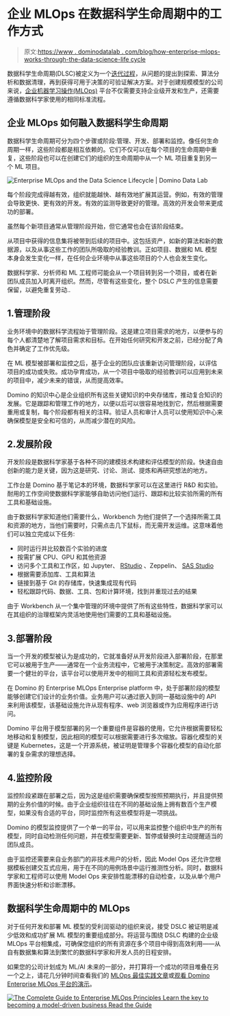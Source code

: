 # 企业 MLOps 在数据科学生命周期中的工作方式

> 原文:[https://www . dominodatalab . com/blog/how-enterprise-mlops-works-through-the-data-science-life cycle](https://www.dominodatalab.com/blog/how-enterprise-mlops-works-throughout-the-data-science-lifecycle)

数据科学生命周期(DLSC)被定义为一个[迭代过程](https://www.math.ucdavis.edu/~saito/ucd4ids/BinYu021320.pdf)，从问题的提出到探索、算法分析和数据清理，再到获得可用于决策的可验证解决方案。对于创建规模模型的公司来说，[企业机器学习操作(MLOps)](https://www.dominodatalab.com/resources/a-guide-to-enterprise-mlops/) 平台不仅需要支持企业级开发和生产，还需要遵循数据科学家使用的相同标准流程。

## 企业 MLOps 如何融入数据科学生命周期

数据科学生命周期可分为四个步骤或阶段:管理、开发、部署和监控。像任何生命周期一样，这些阶段都是相互依赖的。它们不仅可以在每个项目的生命周期中重复，这些阶段也可以在创建它们的组织的生命周期中从一个 ML 项目重复到另一个 ML 项目。

![Enterprise MLOps and the Data Science Lifecycle | Domino Data Lab](../Images/c84b43a55e99363ba32bd57c58303c80.png)

每个阶段完成得越有效，组织就能越快、越有效地扩展其运营。例如，有效的管理会导致更快、更有效的开发。有效的监测导致更好的管理。高效的开发会带来更成功的部署。

虽然每个新项目通常从管理阶段开始，但它通常也会在该阶段结束。

从项目中获得的信息集将被带到后续的项目中。这包括资产，如新的算法和新的数据源，以及从事这些工作的团队所吸取的经验教训。正如项目、数据和 ML 模型本身会发生变化一样，在任何企业环境中从事这些项目的个人也会发生变化。

数据科学家、分析师和 ML 工程师可能会从一个项目转到另一个项目，或者在新团队成员加入时离开组织。然而，尽管有这些变化，整个 DSLC 产生的信息需要保留，以避免重复劳动..

## 1.管理阶段

业务环境中的数据科学流程始于管理阶段。这是建立项目需求的地方，以便参与的每个人都清楚地了解项目需求和目标。在开始任何研究和开发之前，已经分配了角色并确定了工作优先级。

在 ML 模型被部署和监控之后，基于企业的团队应该重新访问管理阶段，以评估项目的成功或失败。成功孕育成功，从一个项目中吸取的经验教训可以应用到未来的项目中，减少未来的错误，从而提高效率。

Domino 的知识中心是企业组织所有这些关键知识的中央存储库，推动复合知识的发展。它是跟踪和管理工作的地方，以便以后可以很容易地找到它，然后根据需要重用或复制，每个阶段都有相关的注释。验证人员和审计人员可以使用知识中心来确保模型是安全和可信的，从而减少潜在的风险。

## 2.发展阶段

开发阶段是数据科学家基于各种不同的建模技术构建和评估模型的阶段。快速自由创新的能力是关键，因为这是研究、讨论、测试、提炼和再研究想法的地方。

工作台是 Domino 基于笔记本的环境，数据科学家可以在这里进行 R&D 和实验。耐用的工作空间使数据科学家能够自助访问他们运行、跟踪和比较实验所需的所有工具和基础设施。

由于数据科学家知道他们需要什么，Workbench 为他们提供了一个选择所需工具和资源的地方，当他们需要时，只需点击几下鼠标，而无需开发运维。这意味着他们可以独立完成以下任务:

*   同时运行并比较数百个实验的进度
*   按需扩展 CPU、GPU 和其他资源
*   访问多个工具和工作区，如 Jupyter、 [RStudio](https://www.rstudio.com/products/rstudio/) 、Zeppelin、 [SAS Studio](https://www.sas.com/en_us/software/studio.html)
*   根据需要添加库、工具和算法
*   链接到基于 Git 的存储库，快速集成现有代码
*   轻松跟踪代码、数据、工具、包和计算环境，找到并重现过去的结果

由于 Workbench 从一个集中管理的环境中提供了所有这些特性，数据科学家可以在其组织的治理框架内灵活地使用他们需要的工具和基础设施。

## 3.部署阶段

当一个开发的模型被认为是成功的，它就准备好从开发阶段进入部署阶段，在那里它可以被用于生产——通常在一个业务流程中，它被用于决策制定。高效的部署需要一个健壮的平台，该平台可以使用开发中的相同工具和资源轻松发布模型。

在 Domino 的 Enterprise MLOps Enterprise platform 中，处于部署阶段的模型能够创建它们设计的业务价值。业务用户可以通过嵌入到同一基础设施中的 API 来利用该模型，该基础设施允许从现有程序、web 浏览器或作为应用程序进行访问。

Domino 平台用于模型部署的另一个重要组件是容器的使用，它允许根据需要轻松地移动和复制模型，因此相同的模型可以根据需要进行多次缩放。容器化模型的关键是 Kubernetes，这是一个开源系统，被证明是管理多个容器化模型的自动化部署的复杂需求的理想选择。

## 4.监控阶段

监控阶段紧跟在部署之后，因为这是组织需要确保模型按照预期执行，并且提供预期的业务价值的时候。由于企业组织往往在不同的基础设施上拥有数百个生产模型，如果没有合适的平台，同时监控所有这些模型将是一项挑战。

Domino 的模型监控提供了一个单一的平台，可以用来监控整个组织中生产的所有模型，同时自动检测任何问题，并在模型需要更新、暂停或替换时主动提醒适当的团队成员。

由于监控还需要来自业务部门的非技术用户的分析，因此 Model Ops 还允许您根据模板创建交互式应用，用于在不同的用例场景中运行推测性分析。同时，数据科学家和工程师可以使用 Model Ops 来安排性能漂移的自动检查，以及从单个用户界面快速分析和诊断漂移。

## 数据科学生命周期中的 MLOps

对于任何开发和部署 ML 模型的受利润驱动的组织来说，接受 DSLC 被证明是减少低效和成功扩展 ML 模型的重要组成部分。将运营与围绕 DSLC 构建的企业级 MLOps 平台相集成，可确保您组织的所有资源在多个项目中得到高效利用——从自有数据集和算法到繁忙的数据科学家和开发人员的日程安排。

如果您的公司计划成为 ML/AI 未来的一部分，并打算将一个成功的项目堆叠在另一个之上，请花几分钟时间查看我们的 [MLOps 最佳实践文章](/mlops-best-practices-for-large-organizations)或[观看 Domino Enterprise MLOps 平台的演示](https://www.dominodatalab.com/demo/)。

[![The Complete Guide to  Enterprise MLOps Principles  Learn the key to becoming a model-driven business Read the Guide](../Images/9c077285252ec960ecf5eff9b9d6c5dc.png)](https://cta-redirect.hubspot.com/cta/redirect/6816846/4670a0fa-8832-4636-93d7-a77ea2f9611c)